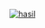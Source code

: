<a href="https://ibb.co/ZHLncj5"><img src="https://i.ibb.co/N1V8Wv5/hasil.png" alt="hasil" border="0"></a>